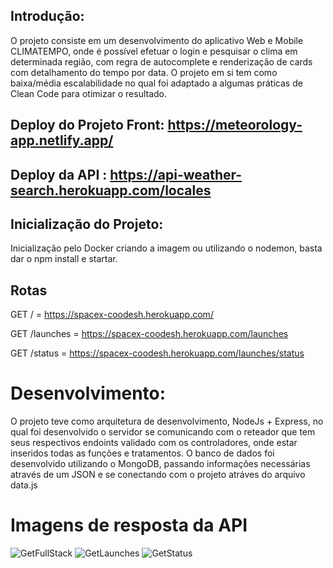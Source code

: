 ## Introdução:

O projeto consiste em um desenvolvimento do aplicativo Web e Mobile CLIMATEMPO, onde é possível efetuar o login e pesquisar o clima em determinada região, com regra de autocomplete e renderização de cards com detalhamento do tempo por data. O projeto em si tem como baixa/média escalabilidade no qual foi adaptado a algumas práticas de Clean Code para otimizar o resultado.

## Deploy do Projeto Front: https://meteorology-app.netlify.app/

## Deploy da API : https://api-weather-search.herokuapp.com/locales

## Inicialização do Projeto:

Inicialização pelo Docker criando a imagem ou utilizando o nodemon, basta dar o npm install e startar.

## Rotas 

GET / = https://spacex-coodesh.herokuapp.com/

GET /launches = https://spacex-coodesh.herokuapp.com/launches

GET /status = https://spacex-coodesh.herokuapp.com/launches/status

# Desenvolvimento:

O projeto teve como arquitetura de desenvolvimento, NodeJs + Express, no qual foi desenvolvido o servidor se comunicando com o reteador que tem seus respectivos endoints validado com os controladores, onde estar inseridos todas as funções e tratamentos.
O banco de dados foi desenvolvido utilizando o MongoDB, passando informações necessárias através de um JSON e se conectando com o projeto atráves do arquivo data.js

# Imagens de resposta da API

![GetFullStack](https://user-images.githubusercontent.com/82072640/204062485-59a18249-ccb4-4a73-98e6-b23273b16463.jpg)
![GetLaunches](https://user-images.githubusercontent.com/82072640/204062487-2a4282ee-fb5c-435c-a957-0c940cb580ef.jpg)
![GetStatus](https://user-images.githubusercontent.com/82072640/204062491-701303c5-3870-47d4-a3c3-750840a019c0.jpg)
